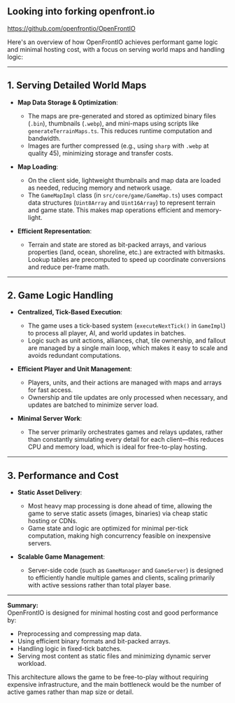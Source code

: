 ## Looking into forking openfront.io
https://github.com/openfrontio/OpenFrontIO

Here's an overview of how OpenFrontIO achieves performant game logic and minimal hosting cost, with a focus on serving world maps and handling logic:

---

## 1. Serving Detailed World Maps

- **Map Data Storage & Optimization**: 
  - The maps are pre-generated and stored as optimized binary files (`.bin`), thumbnails (`.webp`), and mini-maps using scripts like `generateTerrainMaps.ts`. This reduces runtime computation and bandwidth.
  - Images are further compressed (e.g., using `sharp` with `.webp` at quality 45), minimizing storage and transfer costs.

- **Map Loading**:
  - On the client side, lightweight thumbnails and map data are loaded as needed, reducing memory and network usage.
  - The `GameMapImpl` class (in `src/core/game/GameMap.ts`) uses compact data structures (`Uint8Array` and `Uint16Array`) to represent terrain and game state. This makes map operations efficient and memory-light.

- **Efficient Representation**:
  - Terrain and state are stored as bit-packed arrays, and various properties (land, ocean, shoreline, etc.) are extracted with bitmasks. Lookup tables are precomputed to speed up coordinate conversions and reduce per-frame math.

---

## 2. Game Logic Handling

- **Centralized, Tick-Based Execution**:
  - The game uses a tick-based system (`executeNextTick()` in `GameImpl`) to process all player, AI, and world updates in batches.
  - Logic such as unit actions, alliances, chat, tile ownership, and fallout are managed by a single main loop, which makes it easy to scale and avoids redundant computations.

- **Efficient Player and Unit Management**:
  - Players, units, and their actions are managed with maps and arrays for fast access.
  - Ownership and tile updates are only processed when necessary, and updates are batched to minimize server load.

- **Minimal Server Work**:
  - The server primarily orchestrates games and relays updates, rather than constantly simulating every detail for each client—this reduces CPU and memory load, which is ideal for free-to-play hosting.

---

## 3. Performance and Cost

- **Static Asset Delivery**:
  - Most heavy map processing is done ahead of time, allowing the game to serve static assets (images, binaries) via cheap static hosting or CDNs.
  - Game state and logic are optimized for minimal per-tick computation, making high concurrency feasible on inexpensive servers.

- **Scalable Game Management**:
  - Server-side code (such as `GameManager` and `GameServer`) is designed to efficiently handle multiple games and clients, scaling primarily with active sessions rather than total player base.

---

**Summary:**  
OpenFrontIO is designed for minimal hosting cost and good performance by:
- Preprocessing and compressing map data.
- Using efficient binary formats and bit-packed arrays.
- Handling logic in fixed-tick batches.
- Serving most content as static files and minimizing dynamic server workload.

This architecture allows the game to be free-to-play without requiring expensive infrastructure, and the main bottleneck would be the number of active games rather than map size or detail.